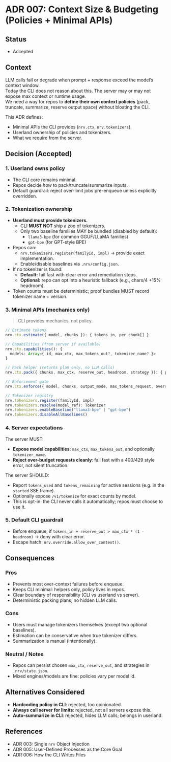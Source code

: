 # ADR 007: Context Size & Budgeting (Policies + Minimal APIs)

## Status

- Accepted

## Context

LLM calls fail or degrade when prompt + response exceed the model’s context window.  
Today the CLI does not reason about this. The server may or may not expose max context or runtime usage.  
We need a way for repos to **define their own context policies** (pack, truncate, summarize, reserve output space) without bloating the CLI.

This ADR defines:

- Minimal APIs the CLI provides (`nrv.ctx`, `nrv.tokenizers`).
- Userland ownership of policies and tokenizers.
- What we require from the server.

## Decision (Accepted)

### 1. Userland owns policy

- The CLI core remains minimal.  
- Repos decide *how* to pack/truncate/summarize inputs.  
- Default guardrail: reject over-limit jobs pre-enqueue unless explicitly overridden.

### 2. Tokenization ownership

- **Userland must provide tokenizers.**  
  - CLI **MUST NOT** ship a zoo of tokenizers.  
  - Only two baseline families MAY be bundled (disabled by default):  
    - `llama3-bpe` (for common GGUF/LLaMA families)  
    - `gpt-bpe` (for GPT-style BPE)  
- Repos can:
  - `nrv.tokenizers.register(familyId, impl)` → provide exact implementation.  
  - Enable/disable baselines via `.nrv/config.json`.  
- If no tokenizer is found:
  - **Default:** fail fast with clear error and remediation steps.  
  - **Optional:** repo can opt into a heuristic fallback (e.g., chars/4 +15% headroom).  
- Token counts must be deterministic; proof bundles MUST record tokenizer name + version.

### 3. Minimal APIs (mechanics only)
>
> CLI provides mechanics, not policy.

```ts
// Estimate tokens
nrv.ctx.estimate({ model, chunks }): { tokens_in, per_chunk[] }

// Capabilities (from server if available)
nrv.ctx.capabilities(): {
  models: Array<{ id, max_ctx, max_tokens_out?, tokenizer_name? }>
}

// Pack helper (returns plan only, no LLM calls)
nrv.ctx.pack({ chunks, max_ctx, reserve_out, headroom, strategy }): { packed, dropped[], summaryOps? }

// Enforcement gate
nrv.ctx.enforce({ model, chunks, output_mode, max_tokens_request, override? }): { ok, why?, plan? }

// Tokenizer registry
nrv.tokenizers.register(familyId, impl)
nrv.tokenizers.resolve(model_ref): Tokenizer
nrv.tokenizers.enableBaseline("llama3-bpe" | "gpt-bpe")
nrv.tokenizers.disableAllBaselines()
````

### 4. Server expectations

The server MUST:

- **Expose model capabilities**: `max_ctx`, `max_tokens_out`, and optionally `tokenizer_name`.
- **Reject over-budget requests cleanly**: fail fast with a 400/429 style error, not silent truncation.

The server SHOULD:

- Report `tokens_used` and `tokens_remaining` for active sessions (e.g. in the `started` SSE frame).
- Optionally expose `/v1/tokenize` for exact counts by model.
- This is opt-in: the CLI never calls it automatically; repos must choose to use it.

### 5. Default CLI guardrail

- Before enqueue, if `tokens_in + reserve_out > max_ctx * (1 - headroom)` → deny with clear error.
- Escape hatch: `nrv.override.allow_over_context()`.

## Consequences

### Pros

- Prevents most over-context failures before enqueue.
- Keeps CLI minimal: helpers only, policy lives in repos.
- Clear boundary of responsibility (CLI vs userland vs server).
- Deterministic packing plans, no hidden LLM calls.

### Cons

- Users must manage tokenizers themselves (except two optional baselines).
- Estimation can be conservative when true tokenizer differs.
- Summarization is manual (intentionally).

### Neutral / Notes

- Repos can persist chosen `max_ctx`, `reserve_out`, and strategies in `.nrv/state.json`.
- Mixed engines/models are fine: policies vary per model id.

## Alternatives Considered

- **Hardcoding policy in CLI**: rejected, too opinionated.
- **Always call server for limits**: rejected, not all servers expose this.
- **Auto-summarize in CLI**: rejected, hides LLM calls; belongs in userland.

## References

- ADR 003: Single `nrv` Object Injection
- ADR 005: User-Defined Processes as the Core Goal
- ADR 006: How the CLI Writes Files

